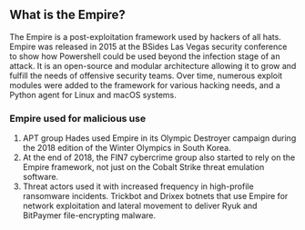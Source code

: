 ## What is the Empire?
The Empire is a post-exploitation framework used by hackers of all hats.
Empire was released in 2015 at the BSides Las Vegas security conference to show how Powershell could be used beyond the infection stage of an attack. It is an open-source and modular architecture allowing it to grow and fulfill the needs of offensive security teams.
Over time, numerous exploit modules were added to the framework for various hacking needs, and a Python agent for Linux and macOS systems.

### Empire used for malicious use
1. APT group Hades used Empire in its Olympic Destroyer campaign during the 2018 edition of the Winter Olympics in South Korea.
2. At the end of 2018, the FIN7 cybercrime group also started to rely on the Empire framework, not just on the Cobalt Strike threat emulation software.
3. Threat actors used it with increased frequency in high-profile ransomware incidents. Trickbot and Drixex botnets that use Empire for network exploitation and lateral movement to deliver Ryuk and BitPaymer file-encrypting malware. 
